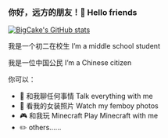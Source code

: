 ### 你好，远方的朋友！👋 Hello friends

[![BigCake's GitHub stats](https://github-readme-stats.vercel.app/api?username=Big-Cake-jpg)](https://github.com/anuraghazra/github-readme-stats)

我是一个初二在校生 I’m a middle school student

我是一位中国公民 I’m a Chinese citizen

你可以：
  - 💬 和我聊任何事情 Talk everything with me
  - 👔 看我的女装照片 Watch my femboy photos
  - 🎮 和我玩 Minecraft Play Minecraft with me
  - ✏️ others......
<!--
**Big-Cake-jpg/Big-Cake-jpg** is a ✨ _special_ ✨ repository because its `README.md` (this file) appears on your GitHub profile.

Here are some ideas to get you started:

- 🔭 I’m currently working on ...
- 🌱 I’m currently learning ...
- 👯 I’m looking to collaborate on ...
- 🤔 I’m looking for help with ...
- 💬 Ask me about ...
- 📫 How to reach me: ...
- 😄 Pronouns: ...
- ⚡ Fun fact: ...
-->
